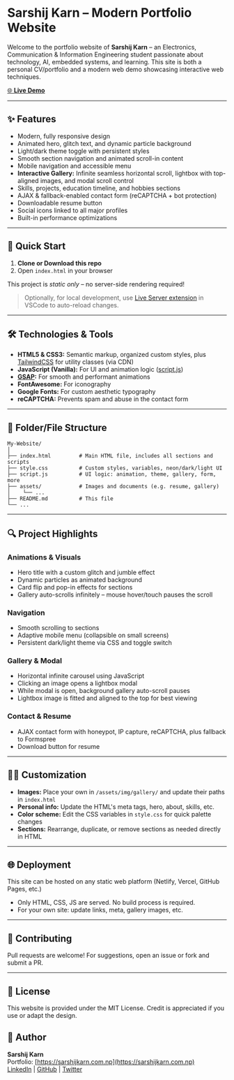 # Sarshij Karn – Modern Portfolio Website

Welcome to the portfolio website of **Sarshij Karn** – an Electronics, Communication & Information Engineering student passionate about technology, AI, embedded systems, and learning. This site is both a personal CV/portfolio and a modern web demo showcasing interactive web techniques.

[🌐 **Live Demo**](https://sarshijkarn.com.np/)

---

## ✨ Features

- Modern, fully responsive design
- Animated hero, glitch text, and dynamic particle background
- Light/dark theme toggle with persistent styles
- Smooth section navigation and animated scroll-in content
- Mobile navigation and accessible menu
- **Interactive Gallery:** Infinite seamless horizontal scroll, lightbox with top-aligned images, and modal scroll control
- Skills, projects, education timeline, and hobbies sections
- AJAX & fallback-enabled contact form (reCAPTCHA + bot protection)
- Downloadable resume button
- Social icons linked to all major profiles
- Built-in performance optimizations

---

## 🚀 Quick Start

1. **Clone or Download this repo**
2. Open `index.html` in your browser

This project is _static only_ – no server-side rendering required!

> Optionally, for local development, use [Live Server extension](https://marketplace.visualstudio.com/items?itemName=ritwickdey.LiveServer) in VSCode to auto-reload changes.

---

## 🛠️ Technologies & Tools

- **HTML5 & CSS3:** Semantic markup, organized custom styles, plus [TailwindCSS](https://tailwindcss.com/) for utility classes (via CDN)
- **JavaScript (Vanilla):** For UI and animation logic ([script.js](script.js))
- **[GSAP](https://greensock.com/gsap/):** For smooth and performant animations
- **FontAwesome:** For iconography
- **Google Fonts:** For custom aesthetic typography
- **reCAPTCHA:** Prevents spam and abuse in the contact form


---

## 📂 Folder/File Structure

```
My-Website/
│
├── index.html         # Main HTML file, includes all sections and scripts
├── style.css          # Custom styles, variables, neon/dark/light UI
├── script.js          # UI logic: animation, theme, gallery, form, more
├── assets/            # Images and documents (e.g. resume, gallery)
│    └── ...
├── README.md          # This file
└── ...
```

---

## 🔍 Project Highlights

### Animations & Visuals
- Hero title with a custom glitch and jumble effect
- Dynamic particles as animated background
- Card flip and pop-in effects for sections
- Gallery auto-scrolls infinitely – mouse hover/touch pauses the scroll

### Navigation
- Smooth scrolling to sections
- Adaptive mobile menu (collapsible on small screens)
- Persistent dark/light theme via CSS and toggle switch

### Gallery & Modal
- Horizontal infinite carousel using JavaScript
- Clicking an image opens a lightbox modal
- While modal is open, background gallery auto-scroll pauses
- Lightbox image is fitted and aligned to the top for best viewing

### Contact & Resume
- AJAX contact form with honeypot, IP capture, reCAPTCHA, plus fallback to Formspree
- Download button for resume


---

## 🧑‍💻 Customization
- **Images:** Place your own in `/assets/img/gallery/` and update their paths in `index.html`
- **Personal info:** Update the HTML's meta tags, hero, about, skills, etc.
- **Color scheme:** Edit the CSS variables in `style.css` for quick palette changes
- **Sections:** Rearrange, duplicate, or remove sections as needed directly in HTML

---

## 🌐 Deployment
This site can be hosted on any static web platform (Netlify, Vercel, GitHub Pages, etc.)
- Only HTML, CSS, JS are served. No build process is required.
- For your own site: update links, meta, gallery images, etc.

---

## 🤝 Contributing
Pull requests are welcome! For suggestions, open an issue or fork and submit a PR.

---

## 📝 License
This website is provided under the MIT License. Credit is appreciated if you use or adapt the design.

## 👤 Author
**Sarshij Karn**  
Portfolio: [https://sarshijkarn.com.np](https://sarshijkarn.com.np)  
[LinkedIn](https://www.linkedin.com/in/sarshij-karn-1a7766236/) | [GitHub](https://github.com/SarshijKarn) | [Twitter](https://x.com/sarshijkarn)
